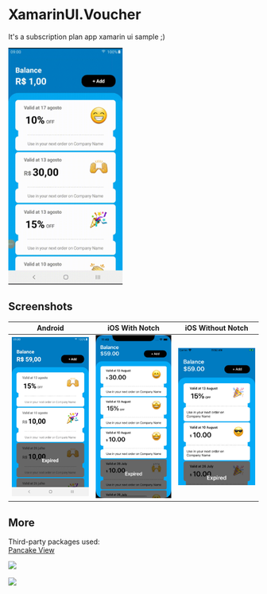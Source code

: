 # XamarinUI.Voucher

It's a subscription plan app xamarin ui sample ;)

<img width="230" src="https://github.com/alexandresanlim/XamarinUI.Voucher/blob/master/XamarinUI.Voucher/XamarinUI.Voucher/src/screen/demo.gif?raw=true"/>

## Screenshots

| Android | iOS With Notch | iOS Without Notch |
------------ | ------------- |  --------- |
<img width="200" src="https://github.com/alexandresanlim/XamarinUI.Voucher/blob/master/XamarinUI.Voucher/XamarinUI.Voucher/src/screen/android/1.jpg?raw=true"/>| <img width="200" src="https://github.com/alexandresanlim/XamarinUI.Voucher/blob/master/XamarinUI.Voucher/XamarinUI.Voucher/src/screen/ios/1.png?raw=true"/> | <img width="200" src="https://github.com/alexandresanlim/XamarinUI.Voucher/blob/master/XamarinUI.Voucher/XamarinUI.Voucher/src/screen/ios/2.png?raw=true"/>

## More

Third-party packages used: <br/>
[Pancake View](https://github.com/sthewissen/Xamarin.Forms.PancakeView)

<a href="https://github.com/alexandresanlim/XamarinUI.MyGallery"><img src="https://github.com/alexandresanlim/XamarinUI.MyGallery/blob/master/xamarin_ui_gallery_head.png?raw=true" /></a>

<a href="https://snppts.dev/author/alexandresanlim" target="_blank"><img src="https://camo.githubusercontent.com/b72b502eb8f3df149f75f8a72f7d0f9f35728827/68747470733a2f2f7777772e736e707074732e6465762f696d672f736e707074732d62616467652e6a7067" /></a>

